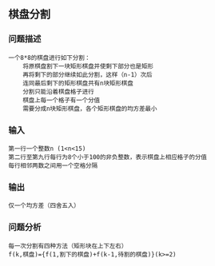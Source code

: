 ## 棋盘分割
### 问题描述
    一个8*8的棋盘进行如下分割：
        将原棋盘割下一块矩形棋盘并使剩下部分也是矩形
        再将剩下的部分继续如此分割，这样（n-1）次后
        连同最后剩下的矩形棋盘共有n块矩形棋盘
        分割只能沿着棋盘格子进行
        棋盘上每一个格子有一个分值
        需要分成n块矩形棋盘，各个矩形棋盘的均方差最小
        
### 输入
    第一行一个整数n (1<n<15)
    第二行至第九行每行为8个小于100的非负整数，表示棋盘上相应格子的分值
    每行相邻两数之间用一个空格分隔
    
### 输出
    仅一个均方差（四舍五入）
    
### 问题分析
    每一次分割有四种方法（矩形块在上下左右）
    f(k,棋盘)={f(1,割下的棋盘)+f(k-1,待割的棋盘)}(k>=2)
